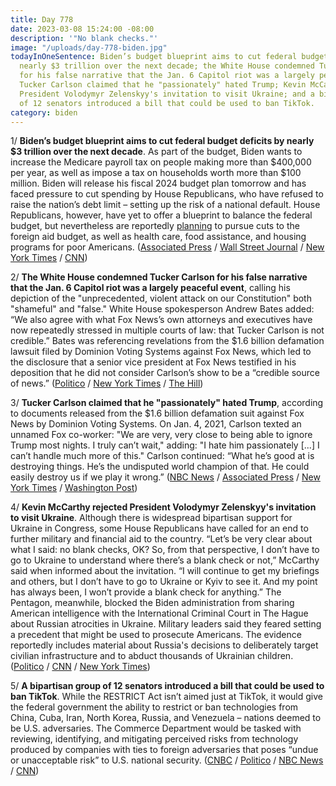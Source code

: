 ```yaml
---
title: Day 778
date: 2023-03-08 15:24:00 -08:00
description: '"No blank checks."'
image: "/uploads/day-778-biden.jpg"
todayInOneSentence: Biden’s budget blueprint aims to cut federal budget deficits by
  nearly $3 trillion over the next decade; the White House condemned Tucker Carlson
  for his false narrative that the Jan. 6 Capitol riot was a largely peaceful event;
  Tucker Carlson claimed that he "passionately" hated Trump; Kevin McCarthy rejected
  President Volodymyr Zelenskyy's invitation to visit Ukraine; and a bipartisan group
  of 12 senators introduced a bill that could be used to ban TikTok.
category: biden
---
```


1/ **Biden’s budget blueprint aims to cut federal budget deficits by nearly $3 trillion over the next decade**. As part of the budget, Biden wants to increase the Medicare payroll tax on people making more than $400,000 per year, as well as impose a tax on households worth more than $100 million. Biden will release his fiscal 2024 budget plan tomorrow and has faced pressure to cut spending by House Republicans, who have refused to raise the nation’s debt limit – setting up the risk of a national default. House Republicans, however, have yet to offer a blueprint to balance the federal budget, but nevertheless are reportedly [planning](https://www.nytimes.com/2023/03/08/us/politics/house-republicans-deficit-budget-biden.html) to pursue cuts to the foreign aid budget, as well as health care, food assistance, and housing programs for poor Americans. ([Associated Press](https://apnews.com/article/biden-budget-deficit-trillion-republicans-economy-810ff80dcd8812f2138eef571f2444f3) / [Wall Street Journal](https://www.wsj.com/articles/biden-budget-to-propose-saving-hundreds-of-billions-by-cutting-drug-prices-fraud-5fa0f927?mod=hp_lead_pos1) / [New York Times](https://www.nytimes.com/2023/03/08/us/biden-deficit-reduction.html) / [CNN](https://www.cnn.com/2023/03/08/politics/joe-biden-budget/))

2/ **The White House condemned Tucker Carlson for his false narrative that the Jan. 6 Capitol riot was a largely peaceful event**, calling his depiction of the "unprecedented, violent attack on our Constitution" both "shameful" and "false." White House spokesperson Andrew Bates added: “We also agree with what Fox News’s own attorneys and executives have now repeatedly stressed in multiple courts of law: that Tucker Carlson is not credible.” Bates was referencing revelations from the $1.6 billion defamation lawsuit filed by Dominion Voting Systems against Fox News, which led to the disclosure that a senior vice president at Fox News testified in his deposition that he did not consider Carlson’s show to be a “credible source of news.” ([Politico](https://www.politico.com/news/2023/03/08/white-house-tucker-carlson-jan-6-coverage-00086077) / [New York Times](https://www.nytimes.com/2023/03/08/business/media/white-house-tucker-carlson-fox.html) / [The Hill](https://thehill.com/homenews/administration/3890117-white-house-blasts-tucker-carlson-as-not-credible-after-airing-jan-6-footage/))

3/ **Tucker Carlson claimed that he "passionately" hated Trump**, according to documents released from the $1.6 billion defamation suit against Fox News by Dominion Voting Systems. On Jan. 4, 2021, Carlson texted an unnamed Fox co-worker: "We are very, very close to being able to ignore Trump most nights. I truly can’t wait," adding: "I hate him passionately \[...\] I can’t handle much more of this." Carlson continued: “What he’s good at is destroying things. He’s the undisputed world champion of that. He could easily destroy us if we play it wrong.” ([NBC News](https://www.nbcnews.com/politics/donald-trump/private-fox-news-text-messages-emails-released-dominion-suit-rcna72693) / [Associated Press](https://apnews.com/article/tucker-carlson-fox-news-murdoch-capitol-attack-96c305cf4046aaf373130876940fd06e) / [New York Times](https://www.nytimes.com/2023/03/08/business/media/tucker-carlson-trump.html) / [Washington Post](https://www.washingtonpost.com/media/2023/03/07/fox-news-dominion-tucker-carlson-texts/))

4/ **Kevin McCarthy rejected President Volodymyr Zelenskyy's invitation to visit Ukraine**. Although there is widespread bipartisan support for Ukraine in Congress, some House Republicans have called for an end to further military and financial aid to the country. “Let’s be very clear about what I said: no blank checks, OK? So, from that perspective, I don’t have to go to Ukraine to understand where there’s a blank check or not,” McCarthy said when informed about the invitation. “I will continue to get my briefings and others, but I don’t have to go to Ukraine or Kyiv to see it. And my point has always been, I won’t provide a blank check for anything.” The Pentagon, meanwhile, blocked the Biden administration from sharing American intelligence with the International Criminal Court in The Hague about Russian atrocities in Ukraine. Military leaders said they feared setting a precedent that might be used to prosecute Americans. The evidence reportedly includes material about Russia's decisions to deliberately target civilian infrastructure and to abduct thousands of Ukrainian children. ([Politico](https://www.politico.com/news/2023/03/08/mccarthy-zelenskyy-ukraine-00086053) / [CNN](https://www.cnn.com/2023/03/08/politics/zelensky-mccarthy-ukraine/) / [New York Times](https://www.nytimes.com/2023/03/08/us/politics/pentagon-war-crimes-hague.html))

5/ **A bipartisan group of 12 senators introduced a bill that could be used to ban TikTok**. While the RESTRICT Act isn’t aimed just at TikTok, it would give the federal government the ability to restrict or ban technologies from China, Cuba, Iran, North Korea, Russia, and Venezuela – nations deemed to be U.S. adversaries. The Commerce Department would be tasked with reviewing, identifying, and mitigating perceived risks from technology produced by companies with ties to foreign adversaries that poses “undue or unacceptable risk” to U.S. national security. ([CNBC](https://www.cnbc.com/2023/03/07/white-house-endorses-senate-tiktok-bill-urges-congress-to-pass-soon.html) / [Politico](https://www.politico.com/news/2023/03/07/senate-white-house-tiktok-ban-00085998) / [NBC News](https://www.nbcnews.com/tech/tech-news/restrict-act-bill-tiktok-rcna73682) / [CNN](https://www.cnn.com/2023/03/07/tech/senators-bill-tiktok-ban/index.html))